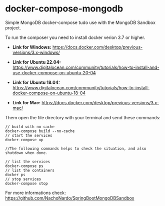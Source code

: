 # docker-compose-mongodb
Simple MongoDB docker-compose tudo use with the MongoDB Sandbox project.

To run the composer you need to install docker verion 3.7 or higher.

- **Link for Windows:** https://docs.docker.com/desktop/previous-versions/3.x-windows/
  
- **Link for Ubuntu 22.04:** https://www.digitalocean.com/community/tutorials/how-to-install-and-use-docker-compose-on-ubuntu-20-04
  
- **Link for Ubuntu 18.04:** https://www.digitalocean.com/community/tutorials/how-to-install-docker-compose-on-ubuntu-18-04
  
- **Link for Mac:** https://docs.docker.com/desktop/previous-versions/3.x-mac/

Them open the file directory with your terminal and send these commands:

```
// build with no cache
docker-compose build --no-cache
// start the services
docker-compose up

//The following commands helps to check the situation, and also shutdown when done.

// list the services
docker-compose ps
// list the containers
docker ps
// stop services
docker-compose stop
```

For more informations check: https://github.com/NachoNardo/SpringBootMongoDBSandbox
